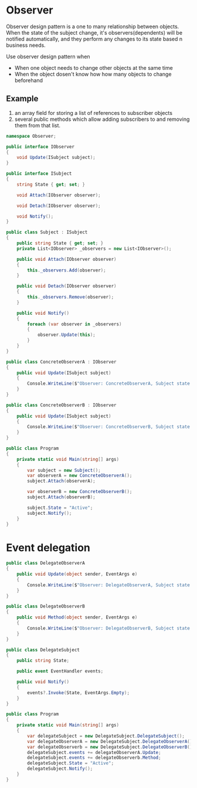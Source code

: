 # Observer
Observer design pattern is a one to many relationship between objects. When the state of the subject change, it's observers(dependents) will be notified automatically, and they perform any changes to its state based n business needs.

Use observer design pattern when
* When one object needs to change other objects at the same time
* When the object dosen't know how how many objects to change beforehand


## Example

1. an array field for storing a list of references to subscriber objects
2. several public methods which allow adding subscribers to and removing them from that list.
```c#
namespace Observer;

public interface IObserver
{
    void Update(ISubject subject);
}

public interface ISubject
{
    string State { get; set; }

    void Attach(IObserver observer);

    void Detach(IObserver observer);

    void Notify();
}

public class Subject : ISubject
{
    public string State { get; set; }
    private List<IObserver> _observers = new List<IObserver>();

    public void Attach(IObserver observer)
    {
        this._observers.Add(observer);
    }

    public void Detach(IObserver observer)
    {
        this._observers.Remove(observer);
    }

    public void Notify()
    {
        foreach (var observer in _observers)
        {
            observer.Update(this);
        }
    }
}

public class ConcreteObserverA : IObserver
{
    public void Update(ISubject subject)
    {
        Console.WriteLine($"Observer: ConcreteObserverA, Subject state {subject.State}");
    }
}

public class ConcreteObserverB : IObserver
{
    public void Update(ISubject subject)
    {
        Console.WriteLine($"Observer: ConcreteObserverB, Subject state {subject.State}");
    }
}

public class Program
{
    private static void Main(string[] args)
    {
        var subject = new Subject();
        var observerA = new ConcreteObserverA();
        subject.Attach(observerA);

        var observerB = new ConcreteObserverB();
        subject.Attach(observerB);

        subject.State = "Active";
        subject.Notify();
    }
}
```

# Event delegation
```c#
public class DelegateObserverA
{
    public void Update(object sender, EventArgs e)
    {
        Console.WriteLine($"Observer: DelegateObserverA, Subject state {sender}");
    }
}

public class DelegateObserverB
{
    public void Method(object sender, EventArgs e)
    {
        Console.WriteLine($"Observer: DelegateObserverB, Subject state {sender}");
    }
}

public class DelegateSubject
{
    public string State;

    public event EventHandler events;

    public void Notify()
    {
        events?.Invoke(State, EventArgs.Empty);
    }
}

public class Program
{
    private static void Main(string[] args)
    {
        var delegateSubject = new DelegateSubject.DelegateSubject();
        var delegateObserverA = new DelegateSubject.DelegateObserverA();
        var delegateObserverb = new DelegateSubject.DelegateObserverB();
        delegateSubject.events += delegateObserverA.Update;
        delegateSubject.events += delegateObserverb.Method;
        delegateSubject.State = "Active";
        delegateSubject.Notify();
    }
}
```